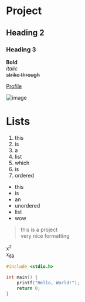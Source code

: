 # Project

## Heading 2

### Heading 3

**Bold**\
_italic_\
~~strike through~~

[Profile](https://github.com/SameerAdnanK250600 "my profile")

![image](https://myoctocat.com/assets/images/base-octocat.svg)

# Lists
1. this
2. is
3. a
4. list
5. which
6. is
7. ordered

- this
- is
- an
- unordered
- list
- wow

>this is a project\
>very nice formatting

x<sup>2</sup>\
x<sub>69</sub>

```c
#include <stdio.h>

int main() {
	printf("Hello, World!");
	return 0;
}
```
